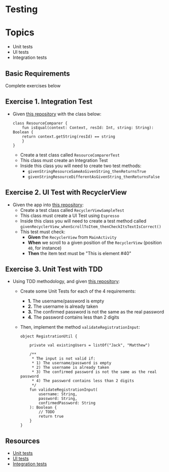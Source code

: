 
# Testing

# Topics
- Unit tests
- UI tests
- Integration tests

## Basic Requirements

Complete exercises below

## Exercise 1. Integration Test

- Given [this repository](https://github.com/graffiti75/AndroidNotes/tree/master/android-testing/android-testing_ex1) with the class below:

	```
	class ResourceComparer {
	    fun isEqual(context: Context, resId: Int, string: String): Boolean {
		return context.getString(resId) == string
	    }
	}
	```

	- Create a test class called `ResourceComparerTest`
	- This class must create an Integration Test
	- Inside this class you will need to create two test methods:
		- `givenStringResourceSameAsGivenString_thenReturnsTrue`
		- `givenStringResourceDifferentAsGivenString_thenReturnsFalse`


## Exercise 2. UI Test with RecyclerView

- Given the app into [this repository](https://github.com/graffiti75/AndroidNotes/tree/master/android-testing/android-testing_ex2):
	- Create a test class called `RecyclerViewSampleTest`
	- This class must create a UI Test using `Espresso`
	- Inside this class you will need to create a test method called `givenRecyclerView_whenScrollToItem_thenCheckItsTextIsCorrect()`
	- This test must check:
		- **Given** the `RecyclerView` from `MainActivity`
		- **When** we scroll to a given position of the `RecyclerView` (position `40`, for instance)
		- **Then** the item text must be "This is element #40"

## Exercise 3. Unit Test with TDD

- Using TDD methodology, and given [this repository](https://github.com/graffiti75/AndroidNotes/tree/master/android-testing/android-testing_ex3):
	- Create some Unit Tests for each of the 4 requirements:
		- **1.** The username/password is empty
		- **2.** The username is already taken
		- **3.** The confirmed password is not the same as the real password
		- **4.** The password contains less than 2 digits

	- Then, implement the method `validateRegistrationInput`:

		```
		object RegistrationUtil {

		    private val existingUsers = listOf("Jack", "Matthew")

		    /**
		     * The input is not valid if:
		     * 1) The username/password is empty
		     * 2) The username is already taken
		     * 3) The confirmed password is not the same as the real password
		     * 4) The password contains less than 2 digits
		     */
		    fun validateRegistrationInput(
		        username: String,
		        password: String,
		        confirmedPassword: String
		    ): Boolean {
		        // TODO
		        return true
		    }
		}
		```

## Resources

- [Unit tests](https://developer.android.com/codelabs/android-training-unit-tests#0)
- [UI tests](https://developer.android.com/codelabs/android-training-espresso-for-ui-testing#0)
- [Integration tests](https://adalpari.github.io/android-testing-integration-tests/)
